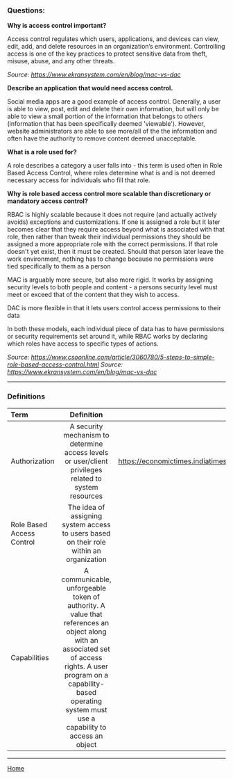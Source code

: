 ### Questions:

**Why is access control important?**

Access control regulates which users, applications, and devices can view, edit, add, and delete resources in an organization’s environment. Controlling access is one of the key practices to protect sensitive data from theft, misuse, abuse, and any other threats.

*Source: https://www.ekransystem.com/en/blog/mac-vs-dac*

**Describe an application that would need access control.**

Social media apps are a good example of access control.  Generally, a user is able to view, post, edit and delete their own information, but will only be able to view a small portion of the information that belongs to others (information that has been specifically deemed 'viewable').  However, website administrators are able to see more/all of the the information and often have the authority to remove content deemed unacceptable.

**What is a role used for?**

A role describes a category a user falls into - this term is used often in Role Based Access Control, where roles determine what is and is not deemed necessary access for individuals who fill that role.

**Why is role based access control more scalable than discretionary or mandatory access control?**

RBAC is highly scalable because it does not require (and actually actively avoids) exceptions and customizations.  If one is assigned a role but it later becomes clear that they require access beyond what is associated with that role, then rather than tweak their individual permissions they should be assigned a more appropriate role with the correct permissions.  If that role doesn't yet exist, then it must be created.  Should that person later leave the work environment, nothing has to change because no permissions were tied specifically to them as a person

MAC is arguably more secure, but also more rigid.  It works by assigning security levels to both people and content - a persons security level must meet or exceed that of the content that they wish to access.

DAC is more flexible in that it lets users control access permissions to their data

In both these models, each individual piece of data has to have permissions or security requirements set around it, while RBAC works by declaring which roles have access to specific types of actions.

*Source: https://www.csoonline.com/article/3060780/5-steps-to-simple-role-based-access-control.html*
*Source: https://www.ekransystem.com/en/blog/mac-vs-dac*

---

### Definitions

|Term|Definition|Source|
|:--|:-:|--:|
|Authorization|A security mechanism to determine access levels or user/client privileges related to system resources|https://economictimes.indiatimes.com/definition/authorization#:~:text=Definition%3A%20Authorization%20is%20a%20security,programs%2C%20data%20and%20application%20features.&text=Key%20factors%20contain%20user%20type,and%20related%20actions%20and%20roles.|
|Role Based Access Control|The idea of assigning system access to users based on their role within an organization|https://www.csoonline.com/article/3060780/5-steps-to-simple-role-based-access-control.html|
|Capabilities|A communicable, unforgeable token of authority. A value that references an object along with an associated set of access rights. A user program on a capability-based operating system must use a capability to access an object|https://en.wikipedia.org/wiki/Capability-based_security#:~:text=A%20capability%20(known%20in%20some,capability%20to%20access%20an%20object.|

---

[Home](https://jchinzi.github.io/reading-notes/)